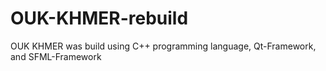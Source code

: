# OUK-KHMER-rebuild
OUK KHMER was build using C++ programming language, Qt-Framework, and SFML-Framework
